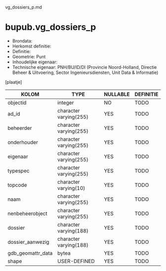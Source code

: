 vg_dossiers_p.md

# bupub.vg_dossiers_p


* Brondata: 
* Herkomst definitie: 
* Definitie: 
* Geometrie: Punt
* Inhoudelijke eigenaar: 
* Technische eigenaar: PNH/BU/ID/DI (Provincie Noord-Holland, Directie Beheer & Uitvoering, Sector Ingenieursdiensten, Unit Data & Informatie)

[plaatje]


|KOLOM                            |TYPE                       |NULLABLE|DEFINITIE|
|------                           |----                       |-----   |-----    |
|objectid                         |integer                    |NO      |TODO|
|ad_id                            |character varying(255)     |YES     |TODO|
|beheerder                        |character varying(255)     |YES     |TODO|
|onderhouder                      |character varying(255)     |YES     |TODO|
|eigenaar                         |character varying(255)     |YES     |TODO|
|typespec                         |character varying(255)     |YES     |TODO|
|topcode                          |character varying(10)      |YES     |TODO|
|naam                             |character varying(255)     |YES     |TODO|
|nenbeheerobject                  |character varying(255)     |YES     |TODO|
|dossier                          |character varying(188)     |YES     |TODO|
|dossier_aanwezig                 |character varying(188)     |YES     |TODO|
|gdb_geomattr_data                |bytea                      |YES     |TODO|
|shape                            |USER-DEFINED               |YES     |TODO|
